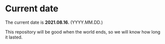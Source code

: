 # Current date

The current date is **2021.08.16.** (YYYY.MM.DD.)

This repository will be good when the world ends, so we will know how long it lasted.
